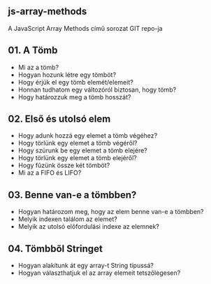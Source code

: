 ## js-array-methods

A JavaScript Array Methods címû sorozat GIT repo-ja

## 01. A Tömb

- Mi az a tömb?
- Hogyan hozunk létre egy tömböt?
- Hogy érjük el egy tömb elemét/elemeit?
- Honnan tudhatom egy változóról biztosan, hogy tömb?
- Hogy határozzuk meg a tömb hosszát?

## 02. Első és utolsó elem

- Hogy adunk hozzá egy elemet a tömb végéhez?
- Hogy törlünk egy elemet a tömb végéről?
- Hogy szúrunk be egy elemet a tömb elejére?
- Hogy törlünk egy elemet a tömb elejéről?
- Hogy fûzünk össze két tömböt?
- Mi az a FIFO és LIFO?

## 03. Benne van-e a tömbben?

- Hogyan határozom meg, hogy az elem benne van-e a tömbben?
- Melyik indexen találom az elemet?
- Melyik az utolsó elõfordulási indexe az elemnek?

## 04. Tömbbõl Stringet

- Hogyan alakítunk át egy array-t String típussá?
- Hogyan választhatjuk el az array elemeit tetszõlegesen?

